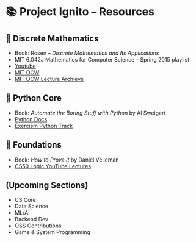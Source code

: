 # 📚 Project Ignito – Resources

## 🧮 Discrete Mathematics
- Book: Rosen – *Discrete Mathematics and Its Applications*
- MIT 6.042J Mathematics for Computer Science – Spring 2015 playlist
- [Youtube](https://www.youtube.com/playlist?list=PLUl4u3cNGP60UlabZBeeqOuoLuj_KNphQ)
- [MIT OCW](https://ocw.mit.edu/courses/6-042j-mathematics-for-computer-science-spring-2015/)
- [MIT OCW Lecture Archieve](https://archive.org/details/MIT6.042JS15?utm_source=chatgpt.com) 
## 🐍 Python Core
- Book: *Automate the Boring Stuff with Python* by Al Sweigart
- [Python Docs](https://docs.python.org/3/tutorial/)
- [Exercism Python Track](https://exercism.org/tracks/python)

## 🧠 Foundations
- Book: *How to Prove It* by Daniel Velleman
- [CS50 Logic YouTube Lectures](https://www.youtube.com/playlist?list=PLhQjrBD2T383Vx9-4vJYFsJbvZ_D17Qzh)

## (Upcoming Sections)
- CS Core
- Data Science
- ML/AI
- Backend Dev
- OSS Contributions
- Game & System Programming
